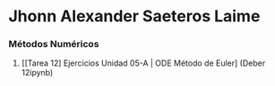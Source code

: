 # Jhonn Alexander Saeteros Laime
### Métodos Numéricos
1.  [[Tarea 12] Ejercicios Unidad 05-A | ODE Método de Euler] (Deber 12ipynb)
